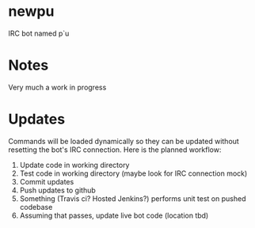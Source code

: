newpu
=====

IRC bot named p`u

Notes
=====

Very much a work in progress

Updates
=====

Commands will be loaded dynamically so they can be updated without resetting the bot's IRC connection. Here is the planned workflow: 

1) Update code in working directory
2) Test code in working directory (maybe look for IRC connection mock)
3) Commit updates
4) Push updates to github
5) Something (Travis ci? Hosted Jenkins?) performs unit test on pushed codebase
6) Assuming that passes, update live bot code (location tbd)

